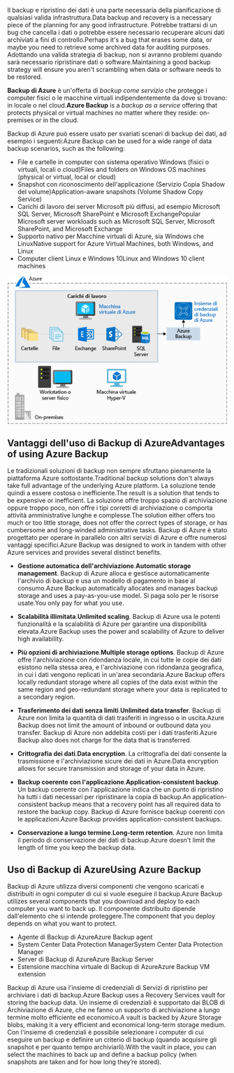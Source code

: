 <span data-ttu-id="a2c20-101">Il backup e ripristino dei dati è una parte necessaria della pianificazione di qualsiasi valida infrastruttura.</span><span class="sxs-lookup"><span data-stu-id="a2c20-101">Data backup and recovery is a necessary piece of the planning for any good infrastructure.</span></span> <span data-ttu-id="a2c20-102">Potrebbe trattarsi di un bug che cancella i dati o potrebbe essere necessario recuperare alcuni dati archiviati a fini di controllo.</span><span class="sxs-lookup"><span data-stu-id="a2c20-102">Perhaps it's a bug that erases some data, or maybe you need to retrieve some archived data for auditing purposes.</span></span> <span data-ttu-id="a2c20-103">Adottando una valida strategia di backup, non si avranno problemi quando sarà necessario ripristinare dati o software.</span><span class="sxs-lookup"><span data-stu-id="a2c20-103">Maintaining a good backup strategy will ensure you aren't scrambling when data or software needs to be restored.</span></span>

<span data-ttu-id="a2c20-104">**Backup di Azure** è un'offerta di _backup come servizio_ che protegge i computer fisici o le macchine virtuali indipendentemente da dove si trovano: in locale o nel cloud.</span><span class="sxs-lookup"><span data-stu-id="a2c20-104">**Azure Backup** is a _backup as a service_ offering that protects physical or virtual machines no matter where they reside: on-premises or in the cloud.</span></span>

<span data-ttu-id="a2c20-105">Backup di Azure può essere usato per svariati scenari di backup dei dati, ad esempio i seguenti:</span><span class="sxs-lookup"><span data-stu-id="a2c20-105">Azure Backup can be used for a wide range of data backup scenarios, such as the following:</span></span>

- <span data-ttu-id="a2c20-106">File e cartelle in computer con sistema operativo Windows (fisici o virtuali, locali o cloud)</span><span class="sxs-lookup"><span data-stu-id="a2c20-106">Files and folders on Windows OS machines (physical or virtual, local or cloud)</span></span>
- <span data-ttu-id="a2c20-107">Snapshot con riconoscimento dell'applicazione (Servizio Copia Shadow del volume)</span><span class="sxs-lookup"><span data-stu-id="a2c20-107">Application-aware snapshots (Volume Shadow Copy Service)</span></span>
- <span data-ttu-id="a2c20-108">Carichi di lavoro dei server Microsoft più diffusi, ad esempio Microsoft SQL Server, Microsoft SharePoint e Microsoft Exchange</span><span class="sxs-lookup"><span data-stu-id="a2c20-108">Popular Microsoft server workloads such as Microsoft SQL Server, Microsoft SharePoint, and Microsoft Exchange</span></span>
- <span data-ttu-id="a2c20-109">Supporto nativo per Macchine virtuali di Azure, sia Windows che Linux</span><span class="sxs-lookup"><span data-stu-id="a2c20-109">Native support for Azure Virtual Machines, both Windows, and Linux</span></span>
- <span data-ttu-id="a2c20-110">Computer client Linux e Windows 10</span><span class="sxs-lookup"><span data-stu-id="a2c20-110">Linux and Windows 10 client machines</span></span>

![Backup di Azure](../media/6-backup-server.png)

## <a name="advantages-of-using-azure-backup"></a><span data-ttu-id="a2c20-112">Vantaggi dell'uso di Backup di Azure</span><span class="sxs-lookup"><span data-stu-id="a2c20-112">Advantages of using Azure Backup</span></span>

<span data-ttu-id="a2c20-113">Le tradizionali soluzioni di backup non sempre sfruttano pienamente la piattaforma Azure sottostante.</span><span class="sxs-lookup"><span data-stu-id="a2c20-113">Traditional backup solutions don't always take full advantage of the underlying Azure platform.</span></span> <span data-ttu-id="a2c20-114">La soluzione tende quindi a essere costosa o inefficiente.</span><span class="sxs-lookup"><span data-stu-id="a2c20-114">The result is a solution that tends to be expensive or inefficient.</span></span> <span data-ttu-id="a2c20-115">La soluzione offre troppo spazio di archiviazione oppure troppo poco, non offre i tipi corretti di archiviazione o comporta attività amministrative lunghe e complesse.</span><span class="sxs-lookup"><span data-stu-id="a2c20-115">The solution either offers too much or too little storage, does not offer the correct types of storage, or has cumbersome and long-winded administrative tasks.</span></span> <span data-ttu-id="a2c20-116">Backup di Azure è stato progettato per operare in parallelo con altri servizi di Azure e offre numerosi vantaggi specifici.</span><span class="sxs-lookup"><span data-stu-id="a2c20-116">Azure Backup was designed to work in tandem with other Azure services and provides several distinct benefits.</span></span>

- <span data-ttu-id="a2c20-117">**Gestione automatica dell'archiviazione**.</span><span class="sxs-lookup"><span data-stu-id="a2c20-117">**Automatic storage management**.</span></span> <span data-ttu-id="a2c20-118">Backup di Azure alloca e gestisce automaticamente l'archivio di backup e usa un modello di pagamento in base al consumo.</span><span class="sxs-lookup"><span data-stu-id="a2c20-118">Azure Backup automatically allocates and manages backup storage and uses a pay-as-you-use model.</span></span> <span data-ttu-id="a2c20-119">Si paga solo per le risorse usate.</span><span class="sxs-lookup"><span data-stu-id="a2c20-119">You only pay for what you use.</span></span>

- <span data-ttu-id="a2c20-120">**Scalabilità illimitata**.</span><span class="sxs-lookup"><span data-stu-id="a2c20-120">**Unlimited scaling**.</span></span> <span data-ttu-id="a2c20-121">Backup di Azure usa le potenti funzionalità e la scalabilità di Azure per garantire una disponibilità elevata.</span><span class="sxs-lookup"><span data-stu-id="a2c20-121">Azure Backup uses the power and scalability of Azure to deliver high availability.</span></span>

- <span data-ttu-id="a2c20-122">**Più opzioni di archiviazione**.</span><span class="sxs-lookup"><span data-stu-id="a2c20-122">**Multiple storage options**.</span></span> <span data-ttu-id="a2c20-123">Backup di Azure offre l'archiviazione con ridondanza locale, in cui tutte le copie dei dati esistono nella stessa area, e l'archiviazione con ridondanza geografica, in cui i dati vengono replicati in un'area secondaria.</span><span class="sxs-lookup"><span data-stu-id="a2c20-123">Azure Backup offers locally redundant storage where all copies of the data exist within the same region and geo-redundant storage where your data is replicated to a secondary region.</span></span>

- <span data-ttu-id="a2c20-124">**Trasferimento dei dati senza limiti**.</span><span class="sxs-lookup"><span data-stu-id="a2c20-124">**Unlimited data transfer**.</span></span> <span data-ttu-id="a2c20-125">Backup di Azure non limita la quantità di dati trasferiti in ingresso o in uscita.</span><span class="sxs-lookup"><span data-stu-id="a2c20-125">Azure Backup does not limit the amount of inbound or outbound data you transfer.</span></span> <span data-ttu-id="a2c20-126">Backup di Azure non addebita costi per i dati trasferiti.</span><span class="sxs-lookup"><span data-stu-id="a2c20-126">Azure Backup also does not charge for the data that is transferred.</span></span>

- <span data-ttu-id="a2c20-127">**Crittografia dei dati**.</span><span class="sxs-lookup"><span data-stu-id="a2c20-127">**Data encryption**.</span></span> <span data-ttu-id="a2c20-128">La crittografia dei dati consente la trasmissione e l'archiviazione sicure dei dati in Azure.</span><span class="sxs-lookup"><span data-stu-id="a2c20-128">Data encryption allows for secure transmission and storage of your data in Azure.</span></span>

- <span data-ttu-id="a2c20-129">**Backup coerente con l'applicazione**.</span><span class="sxs-lookup"><span data-stu-id="a2c20-129">**Application-consistent backup**.</span></span> <span data-ttu-id="a2c20-130">Un backup coerente con l'applicazione indica che un punto di ripristino ha tutti i dati necessari per ripristinare la copia di backup.</span><span class="sxs-lookup"><span data-stu-id="a2c20-130">An application-consistent backup means that a recovery point has all required data to restore the backup copy.</span></span> <span data-ttu-id="a2c20-131">Backup di Azure fornisce backup coerenti con le applicazioni.</span><span class="sxs-lookup"><span data-stu-id="a2c20-131">Azure Backup provides application-consistent backups.</span></span>

- <span data-ttu-id="a2c20-132">**Conservazione a lungo termine**.</span><span class="sxs-lookup"><span data-stu-id="a2c20-132">**Long-term retention**.</span></span> <span data-ttu-id="a2c20-133">Azure non limita il periodo di conservazione dei dati di backup.</span><span class="sxs-lookup"><span data-stu-id="a2c20-133">Azure doesn't limit the length of time you keep the backup data.</span></span>

## <a name="using-azure-backup"></a><span data-ttu-id="a2c20-134">Uso di Backup di Azure</span><span class="sxs-lookup"><span data-stu-id="a2c20-134">Using Azure Backup</span></span>

<span data-ttu-id="a2c20-135">Backup di Azure utilizza diversi componenti che vengono scaricati e distribuiti in ogni computer di cui si vuole eseguire il backup.</span><span class="sxs-lookup"><span data-stu-id="a2c20-135">Azure Backup utilizes several components that you download and deploy to each computer you want to back up.</span></span> <span data-ttu-id="a2c20-136">Il componente distribuito dipende dall'elemento che si intende proteggere.</span><span class="sxs-lookup"><span data-stu-id="a2c20-136">The component that you deploy depends on what you want to protect.</span></span>

- <span data-ttu-id="a2c20-137">Agente di Backup di Azure</span><span class="sxs-lookup"><span data-stu-id="a2c20-137">Azure Backup agent</span></span>
- <span data-ttu-id="a2c20-138">System Center Data Protection Manager</span><span class="sxs-lookup"><span data-stu-id="a2c20-138">System Center Data Protection Manager</span></span>
- <span data-ttu-id="a2c20-139">Server di Backup di Azure</span><span class="sxs-lookup"><span data-stu-id="a2c20-139">Azure Backup Server</span></span>
- <span data-ttu-id="a2c20-140">Estensione macchina virtuale di Backup di Azure</span><span class="sxs-lookup"><span data-stu-id="a2c20-140">Azure Backup VM extension</span></span>

<span data-ttu-id="a2c20-141">Backup di Azure usa l'insieme di credenziali di Servizi di ripristino per archiviare i dati di backup.</span><span class="sxs-lookup"><span data-stu-id="a2c20-141">Azure Backup uses a Recovery Services vault for storing the backup data.</span></span> <span data-ttu-id="a2c20-142">Un insieme di credenziali è supportato dai BLOB di Archiviazione di Azure, che ne fanno un supporto di archiviazione a lungo termine molto efficiente ed economico.</span><span class="sxs-lookup"><span data-stu-id="a2c20-142">A vault is backed by Azure Storage blobs, making it a very efficient and economical long-term storage medium.</span></span> <span data-ttu-id="a2c20-143">Con l'insieme di credenziali è possibile selezionare i computer di cui eseguire un backup e definire un criterio di backup (quando acquisire gli snapshot e per quanto tempo archiviarli).</span><span class="sxs-lookup"><span data-stu-id="a2c20-143">With the vault in place, you can select the machines to back up and define a backup policy (when snapshots are taken and for how long they’re stored).</span></span>